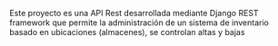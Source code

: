 Este proyecto es una API Rest desarrollada mediante Django REST framework que permite la administración de un sistema de inventario basado en ubicaciones (almacenes), se controlan altas y bajas